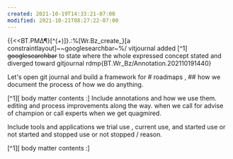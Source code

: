 ```yaml
---
created: 2021-10-19T14:33:21-07:00
modified: 2021-10-21T08:27:22-07:00
---
```


{{<<BT.PM∆¶}[^(+)]}.:%[Wr.Bz_create_}[a constraintlayout]~~googlesearchbar~%/
vitjournal
added [^1] ~~googlesearchbar~~ to state where the whole expressed concept stated and diverged toward gitjournal rdmp{BT.Wr_Bz/Annotation.202110191440}

Let's open git journal and build a framework for # roadmaps , ## how we document the process of how we do anything. 

[^1][ body matter contents :] Include annotations and how we use them. editing and process improvements along the way. when we call for advise of champion or call experts when we get quagmired. 

Include tools and applications we trial use , current use, and started use or not started and stopped use or not stopped / reason.









[^1][ body matter contents :]
